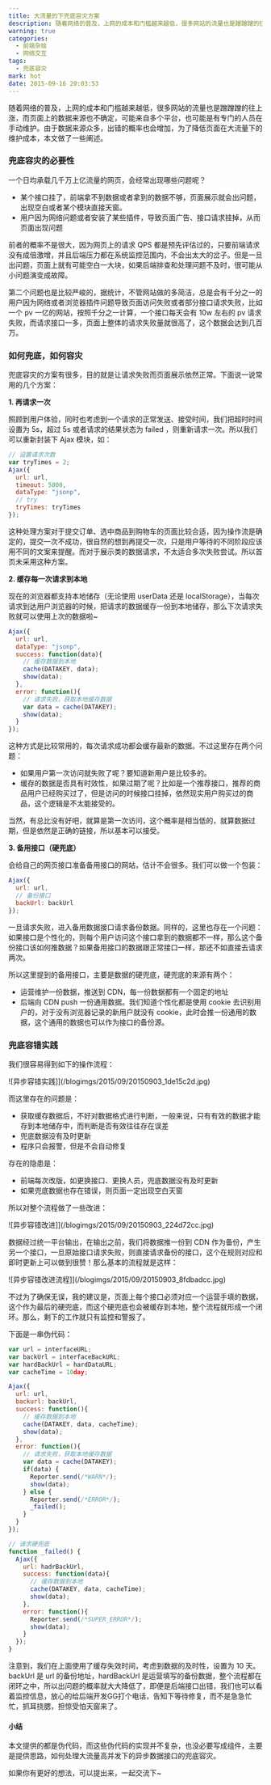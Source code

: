 ```yaml
---
title: 大流量的下兜底容灾方案
description: 随着网络的普及，上网的成本和门槛越来越低，很多网站的流量也是蹭蹭蹭的往上涨，而页面上的数据来源也不确定，可能来自多个平台，也可能是有专门的人员在手动维护。由于数据来源众多，出错的概率也会增加，为了降低页面在大流量下的维护成本，本文做了一些阐述。
warning: true
categories:
  - 前端杂烩
  - 网络交互
tags:
  - 兜底容灾
mark: hot
date: 2015-09-16 20:03:53
---
```



随着网络的普及，上网的成本和门槛越来越低，很多网站的流量也是蹭蹭蹭的往上涨，而页面上的数据来源也不确定，可能来自多个平台，也可能是有专门的人员在手动维护。由于数据来源众多，出错的概率也会增加，为了降低页面在大流量下的维护成本，本文做了一些阐述。

<!--more-->

### 兜底容灾的必要性

一个日均承载几千万上亿流量的网页，会经常出现哪些问题呢？

- 某个接口挂了，前端拿不到数据或者拿到的数据不够，页面展示就会出问题，出现空白或者某个模块直接天窗。
- 用户因为网络问题或者安装了某些插件，导致页面广告、接口请求挂掉，从而页面出现问题

前者的概率不是很大，因为网页上的请求 QPS 都是预先评估过的，只要前端请求没有成倍激增，并且后端压力都在系统监控范围内，不会出太大的岔子。但是一旦出问题，页面上就有可能空白一大块，如果后端排查和处理问题不及时，很可能从小问题演变成故障。

第二个问题也是比较严峻的，据统计，不管网站做的多简洁，总是会有千分之一的用户因为网络或者浏览器插件问题导致页面访问失败或者部分接口请求失败，比如一个 pv 一亿的网站，按照千分之一计算，一个接口每天会有 10w 左右的 pv 请求失败，而请求接口一多，页面上整体的请求失败量就很高了，这个数据会达到几百万。


### 如何兜底，如何容灾

兜底容灾的方案有很多，目的就是让请求失败而页面展示依然正常。下面说一说常用的几个方案：

**1. 再请求一次**

照顾到用户体验，同时也考虑到一个请求的正常发送、接受时间，我们把超时时间设置为 5s，超过 5s 或者请求的结果状态为 failed ，则重新请求一次。所以我们可以重新封装下 Ajax 模块，如：

```javascript
// 设置请求次数
var tryTimes = 2;
Ajax({
  url: url,
  timeout: 5000,
  dataType: "jsonp",
  // try
  tryTimes: tryTimes
});
```

这种处理方案对于提交订单、选中商品到购物车的页面比较合适，因为操作流是确定的，提交一次不成功，很自然的想到再提交一次，只是用户等待的不同阶段应该用不同的文案来提醒。而对于展示类的数据请求，不太适合多次失败尝试。所以首页未采用这种方案。

**2. 缓存每一次请求到本地**

现在的浏览器都支持本地储存（无论使用 userData 还是 localStorage），当每次请求到达用户浏览器的时候，把请求的数据缓存一份到本地储存，那么下次请求失败就可以使用上次的数据啦~

```javascript
Ajax({
  url: url,
  dataType: "jsonp",
  success: function(data){
    // 缓存数据到本地
    cache(DATAKEY, data);
    show(data);
  },
  error: function(){
    // 请求失败，获取本地缓存数据
    var data = cache(DATAKEY);
    show(data);
  }
});
```

这种方式是比较常用的，每次请求成功都会缓存最新的数据。不过这里存在两个问题：

- 如果用户第一次访问就失败了呢？要知道新用户是比较多的。
- 缓存的数据是否具有时效性，如果过期了呢？比如是一个推荐接口，推荐的商品用户已经购买过了，但是访问的时候接口挂掉，依然现实用户购买过的商品，这个逻辑是不太能接受的。

当然，有总比没有好吧，就算是第一次访问，这个概率是相当低的，就算数据过期，但是依然是正确的链接，所以基本可以接受。

**3. 备用接口（硬兜底）**

会给自己的网页接口准备备用接口的网站，估计不会很多。我们可以做一个包装：

```javascript
Ajax({
  url: url,
  // 备份接口
  backUrl: backUrl
});
```

一旦请求失败，进入备用数据接口请求备份数据。同样的，这里也存在一个问题：如果接口是个性化的，则每个用户访问这个接口拿到的数据都不一样，那么这个备份接口该如何推数据？如果备用接口的数据跟正常接口一样，那还不如直接去请求两次。

所以这里提到的备用接口，主要是数据的硬兜底，硬兜底的来源有两个：

- 运营维护一份数据，推送到 CDN，每一份数据都有一个固定的地址
- 后端向 CDN push 一份通用数据。我们知道个性化都是使用 cookie 去识别用户的，对于没有浏览器记录的新用户就没有 cookie，此时会推一份通用的数据，这个通用的数据也可以作为接口的备份源。


### 兜底容错实践

我们很容易得到如下的操作流程：

![异步容错实践]](/blogimgs/2015/09/20150903_1de15c2d.jpg)

而这里存在的问题是：

- 获取缓存数据后，不好对数据格式进行判断，一般来说，只有有效的数据才能存到本地储存中，而判断是否有效往往存在误差
- 兜底数据没有及时更新
- 程序只会报警，但是不会自动修复

存在的隐患是：

- 前端每次改版，如更换接口、更换人员，兜底数据没有及时更新
- 如果兜底数据也存在错误，则页面一定出现空白天窗

所以对整个流程做了一些改进：

![异步容错改进]](/blogimgs/2015/09/20150903_224d72cc.jpg)

数据经过统一平台输出，在输出之前，我们将数据推一份到 CDN 作为备份，产生另一个接口，一旦原始接口请求失败，则直接请求备份的接口，这个在规则对应和即时更新上可以做到很赞！那么基本的流程就是这样：

![异步容错改进流程]](/blogimgs/2015/09/20150903_8fdbadcc.jpg)

不过为了确保无误，我的建议是，页面上每个接口必须对应一个运营手填的数据，这个作为最后的硬兜底，而这个硬兜底也会被缓存到本地，整个流程就形成一个闭环。那么，剩下的工作就只有监控和警报了。

下面是一串伪代码：

```javascript
var url = interfaceURL;
var backUrl = interfaceBackURL;
var hardBackUrl = hardDataURL;
var cacheTime = 10day;

Ajax({
  url: url,
  backurl: backUrl,
  success: function(){
    // 缓存数据到本地
    cache(DATAKEY, data, cacheTime);
    show(data);
  },
  error: function(){
    // 请求失败，获取本地缓存数据
    var data = cache(DATAKEY);
    if(data) {
      Reporter.send(/*WARN*/);
      show(data); 
    } else {
      Reporter.send(/*ERROR*/);
      _failed();
    }
  }
});

// 请求硬兜底
function _failed() {
  Ajax({
    url: hadrBackUrl,
    success: function(data){
      // 缓存数据到本地
      cache(DATAKEY, data, cacheTime);
      show(data);
    },
    error: function(){
      Reporter.send(/*SUPER_ERROR*/);
      show(data); 
    }
  });
}
```

注意到，我们在上面使用了缓存失效时间，考虑到数据的及时性，设置为 10 天。backUrl 是 url 的备份地址，hardBackUrl 是运营填写的备份数据，整个流程都在闭环之中，所以出问题的概率就大大降低了，即便是后端接口出错，我们也可以看着监控信息，放心的给后端开发GG打个电话，告知下等待修复，而不是急急忙忙，抓耳挠腮，担惊受怕天窗来了。

#### 小结

本文提供的都是伪代码，而这些伪代码的实现并不复杂，也没必要写成组件，主要是提供思路，如何处理大流量高并发下的异步数据接口的兜底容灾。

如果你有更好的想法，可以提出来，一起交流下~
